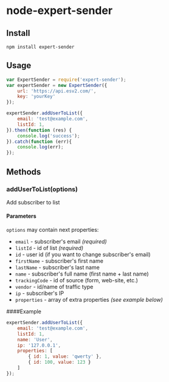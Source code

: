 node-expert-sender
==================

Install
--------
    npm install expert-sender

  
Usage
-----

```javascript
var ExpertSender = require('expert-sender');
var expertSender = new ExpertSender({
	url: 'https://api.esv2.com/',
	key: 'yourKey'
});

expertSender.addUserToList({
	email: 'test@example.com',
	listId: 1,
}).then(function (res) {
	console.log('success');
}).catch(function (err){
	console.log(err);
});
```

Methods
-------

### addUserToList(options)
Add subscriber to list
#### Parameters
`options` may contain next properties:
* `email` - subscriber's email *(required)*
* `listId` - id of list *(required)*
* `id` - user id (if you want to change subscriber's email)
* `firstName` - subscriber's first name
* `lastName` - subscriber's last name
* `name` - subscriber's full name (first name + last name)
* `trackingCode` - id of source (form, web-site, etc.)
* `vendor` - id/name of traffic type
* `ip` - subscriber's IP
* `properties` - array of extra properties *(see example below)*

####Example
```javascript
expertSender.addUserToList({
	email: 'test@example.com',
	listId: 1,
	name: 'User',
	ip: '127.0.0.1',
	properties: [
		{ id: 1, value: 'qwerty' },
		{ id: 100, value: 123 }
	]
});
```

